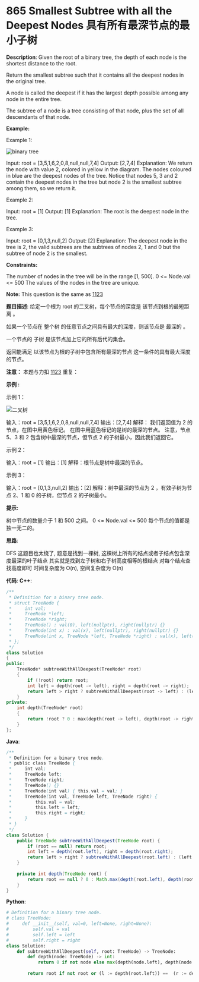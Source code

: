 # 865 Smallest Subtree with all the Deepest Nodes 具有所有最深节点的最小子树

__Description__:
Given the root of a binary tree, the depth of each node is the shortest distance to the root.

Return the smallest subtree such that it contains all the deepest nodes in the original tree.

A node is called the deepest if it has the largest depth possible among any node in the entire tree.

The subtree of a node is a tree consisting of that node, plus the set of all descendants of that node.

__Example:__

Example 1:

![binary tree](https://s3-lc-upload.s3.amazonaws.com/uploads/2018/07/01/sketch1.png)

Input: root = [3,5,1,6,2,0,8,null,null,7,4]
Output: [2,7,4]
Explanation: We return the node with value 2, colored in yellow in the diagram.
The nodes coloured in blue are the deepest nodes of the tree.
Notice that nodes 5, 3 and 2 contain the deepest nodes in the tree but node 2 is the smallest subtree among them, so we return it.

Example 2:

Input: root = [1]
Output: [1]
Explanation: The root is the deepest node in the tree.

Example 3:

Input: root = [0,1,3,null,2]
Output: [2]
Explanation: The deepest node in the tree is 2, the valid subtrees are the subtrees of nodes 2, 1 and 0 but the subtree of node 2 is the smallest.

__Constraints:__

The number of nodes in the tree will be in the range [1, 500].
0 <= Node.val <= 500
The values of the nodes in the tree are unique.

__Note:__
This question is the same as [1123](https://leetcode.com/problems/lowest-common-ancestor-of-deepest-leaves/)

__题目描述__:
给定一个根为 root 的二叉树，每个节点的深度是 该节点到根的最短距离 。

如果一个节点在 整个树 的任意节点之间具有最大的深度，则该节点是 最深的 。

一个节点的 子树 是该节点加上它的所有后代的集合。

返回能满足 以该节点为根的子树中包含所有最深的节点 这一条件的具有最大深度的节点。

__注意：__
本题与力扣 [1123](https://leetcode-cn.com/problems/lowest-common-ancestor-of-deepest-leaves/) 重复：

__示例 :__

示例 1：

![二叉树](https://s3-lc-upload.s3.amazonaws.com/uploads/2018/07/01/sketch1.png)

输入：root = [3,5,1,6,2,0,8,null,null,7,4]
输出：[2,7,4]
解释：
我们返回值为 2 的节点，在图中用黄色标记。
在图中用蓝色标记的是树的最深的节点。
注意，节点 5、3 和 2 包含树中最深的节点，但节点 2 的子树最小，因此我们返回它。

示例 2：

输入：root = [1]
输出：[1]
解释：根节点是树中最深的节点。

示例 3：

输入：root = [0,1,3,null,2]
输出：[2]
解释：树中最深的节点为 2 ，有效子树为节点 2、1 和 0 的子树，但节点 2 的子树最小。

__提示:__

树中节点的数量介于 1 和 500 之间。
0 <= Node.val <= 500
每个节点的值都是独一无二的。

__思路__:

DFS
这题目也太绕了, 题意是找到一棵树, 这棵树上所有的结点或者子结点包含深度最深的叶子结点
其实就是找到左子树和右子树高度相等的根结点
对每个结点查找高度即可
时间复杂度为 O(n), 空间复杂度为 O(n)

__代码__:
__C++__:

```C++
/**
 * Definition for a binary tree node.
 * struct TreeNode {
 *     int val;
 *     TreeNode *left;
 *     TreeNode *right;
 *     TreeNode() : val(0), left(nullptr), right(nullptr) {}
 *     TreeNode(int x) : val(x), left(nullptr), right(nullptr) {}
 *     TreeNode(int x, TreeNode *left, TreeNode *right) : val(x), left(left), right(right) {}
 * };
 */
class Solution 
{
public:
    TreeNode* subtreeWithAllDeepest(TreeNode* root) 
    {
        if (!root) return root;
        int left = depth(root -> left), right = depth(root -> right);
        return left > right ? subtreeWithAllDeepest(root -> left) : (left < right ? subtreeWithAllDeepest(root -> right) : root);
    }
private:
    int depth(TreeNode* root) 
    {
        return !root ? 0 : max(depth(root -> left), depth(root -> right)) + 1;
    }
};
```

__Java__:

```Java
/**
 * Definition for a binary tree node.
 * public class TreeNode {
 *     int val;
 *     TreeNode left;
 *     TreeNode right;
 *     TreeNode() {}
 *     TreeNode(int val) { this.val = val; }
 *     TreeNode(int val, TreeNode left, TreeNode right) {
 *         this.val = val;
 *         this.left = left;
 *         this.right = right;
 *     }
 * }
 */
class Solution {
    public TreeNode subtreeWithAllDeepest(TreeNode root) {
        if (root == null) return root;
        int left = depth(root.left), right = depth(root.right);
        return left > right ? subtreeWithAllDeepest(root.left) : (left < right ? subtreeWithAllDeepest(root.right) : root);
    }
    
    private int depth(TreeNode root) {
        return root == null ? 0 : Math.max(depth(root.left), depth(root.right)) + 1;
    }
}
```

__Python__:

```Python
# Definition for a binary tree node.
# class TreeNode:
#     def __init__(self, val=0, left=None, right=None):
#         self.val = val
#         self.left = left
#         self.right = right
class Solution:
    def subtreeWithAllDeepest(self, root: TreeNode) -> TreeNode:
        def depth(node: TreeNode) -> int:
            return 0 if not node else max(depth(node.left), depth(node.right)) + 1
        
        return root if not root or (l := depth(root.left)) ==  (r := depth(root.right)) else self.subtreeWithAllDeepest(root.left) if l > r else self.subtreeWithAllDeepest(root.right)
```
